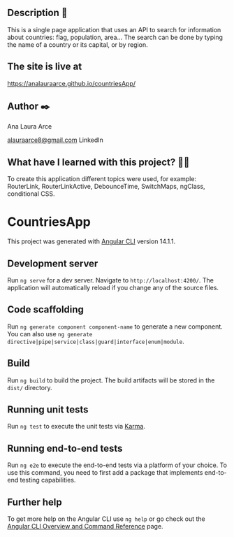 ## Description 📑

This is a single page application that uses an API to search for information about countries: flag, population, area... The search can be done by typing the name of a country or its capital, or by region.

## The site is live at

https://analauraarce.github.io/countriesApp/

## Author ✒️
Ana Laura Arce

alauraarce8@gmail.com
LinkedIn

## What have I learned with this project? 🙇🏻

To create this application different topics were used, for example: RouterLink, RouterLinkActive, DebounceTime, SwitchMaps, ngClass, conditional CSS.

# CountriesApp

This project was generated with [Angular CLI](https://github.com/angular/angular-cli) version 14.1.1.

## Development server

Run `ng serve` for a dev server. Navigate to `http://localhost:4200/`. The application will automatically reload if you change any of the source files.

## Code scaffolding

Run `ng generate component component-name` to generate a new component. You can also use `ng generate directive|pipe|service|class|guard|interface|enum|module`.

## Build

Run `ng build` to build the project. The build artifacts will be stored in the `dist/` directory.

## Running unit tests

Run `ng test` to execute the unit tests via [Karma](https://karma-runner.github.io).

## Running end-to-end tests

Run `ng e2e` to execute the end-to-end tests via a platform of your choice. To use this command, you need to first add a package that implements end-to-end testing capabilities.

## Further help

To get more help on the Angular CLI use `ng help` or go check out the [Angular CLI Overview and Command Reference](https://angular.io/cli) page.
